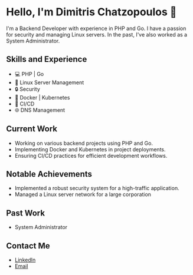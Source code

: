 # Hello, I'm Dimitris Chatzopoulos 👋

I'm a Backend Developer with experience in PHP and Go. I have a passion for security and managing Linux servers. In the past, I've also worked as a System Administrator.

## Skills and Experience
* 💻 PHP | Go
* 🐧 Linux Server Management
* 🔒 Security
* 🐳 Docker | Kubernetes
* 🔄 CI/CD
* 🌐 DNS Management

## Current Work
* Working on various backend projects using PHP and Go.
* Implementing Docker and Kubernetes in project deployments.
* Ensuring CI/CD practices for efficient development workflows.

## Notable Achievements
* Implemented a robust security system for a high-traffic application.
* Managed a Linux server network for a large corporation

## Past Work
* System Administrator

## Contact Me
* [LinkedIn](https://www.linkedin.com/in/dimitris-chatzopoulos-826a8b242/)
* [Email](mailto:fojx@protonmail.com)
